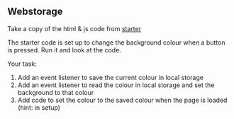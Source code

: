 ## Webstorage  

Take a copy of the html & js code from [starter](starter/)

The starter code is set up to change the background colour when a button is pressed.  Run it and look at the code.

Your task:
1. Add an event listener to save the current colour in local storage
1. Add an event listener to read the colour in local storage and set the background to that colour
1. Add code to set the colour to the saved colour when the page is loaded (hint: in setup)
